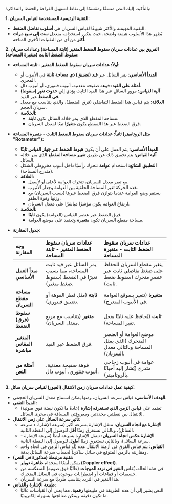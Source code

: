 بالتأكيد، إليك النص منسقًا ومقسمًا إلى نقاط لتسهيل القراءة والحفظ والمذاكرة:

**1. التقنية الرئيسية المستخدمة لقياس السريان:**

*   التقنية المهيمنة والأكثر شيوعًا لقياس السريان هي **أسلوب تفاضل الضغط**.
*   يُظهر هذا الأسلوب هيمنة واضحة، حيث يتكرر استخدامه بمعدل **ست إلى سبع مرات أكثر** من أي من التقنيات الأخرى المتاحة.

**2. الفروق بين عدادات سريان سقوط الضغط المتغير (ثابتة المساحة) وعدادات سريان سقوط الضغط الثابت (متغيرة المساحة):**

*   **أولاً: عدادات سريان سقوط الضغط المتغير - ثابتة المساحة:**
    *   **المبدأ الأساسي:** يمر السائل عبر **قيد (تضييق) ذي مساحة ثابتة** في الأنبوب أو المجرى.
    *   **أمثلة على القيد:** فوهة صفيحة معدنية، أنبوب فنتوري، أو أنبوب دال.
    *   **آلية القياس:** مرور السائل عبر هذا القيد الثابت يؤدي إلى **حدوث تغير (سقوط) في الضغط** عبر القيد.
    *   **العلاقة:** يتم قياس هذا الضغط التفاضلي (فرق الضغط)، والذي يتناسب مع معدل سريان الحجم.
    *   **الخلاصة:**
        *   مساحة المقطع الذي يمر خلاله السائل تكون **ثابتة**.
        *   فرق الضغط عبر هذا المقطع يكون **متغيرًا** تبعًا لمعدل السريان.

*   **ثانياً: عدادات سريان سقوط الضغط الثابت - متغيرة المساحة (مثل الروتاميتر "Rotameter"):**
    *   **المبدأ الأساسي:** يتم العمل على أن يكون **هبوط الضغط عبر جهاز القياس ثابتًا**.
    *   **آلية القياس:** يتم تحقيق ذلك عن طريق **تغيير مساحة المقطع** الذي يمر خلاله السائل.
    *   **التطبيق الشائع:** استخدام **عوامة** تتحرك رأسيًا داخل أنبوب مخروطي الشكل (متدرج المساحة).
    *   **العلاقة:**
        *   مع تغير معدل السريان، تتحرك العوامة لأعلى أو لأسفل.
        *   هذه الحركة تغير المساحة الحلقية بين العوامة وجدار الأنبوب.
        *   يستقر وضع العوامة عندما يتوازن فرق الضغط عبرها (بسبب السريان) مع وزنها وقوة الطفو.
        *   ارتفاع العوامة يكون مؤشرًا مباشرًا على معدل السريان.
    *   **الخلاصة:**
        *   فرق الضغط عبر عنصر القياس (العوامة) يكون **ثابتًا**.
        *   مساحة مقطع السريان تكون **متغيرة** وتعتمد على موضع العوامة.

*   **جدول المقارنة:**

    | وجه المقارنة              | عدادات سريان سقوط الضغط المتغير - ثابتة المساحة                                    | عدادات سريان سقوط الضغط الثابت - متغيرة المساحة                                     |
    | :------------------------ | :---------------------------------------------------------------------------------- | :----------------------------------------------------------------------------------- |
    | **مبدأ العمل الأساسي**    | يمر السائل عبر قيد ثابت المساحة، مما يسبب تغيرًا في الضغط (سقوط ضغط متغير).        | يتغير مقطع السريان للحفاظ على ضغط تفاضلي ثابت عبر عنصر متحرك (سقوط ضغط ثابت).         |
    | **مساحة مقطع السريان**   | **ثابتة** (مثل قطر الفوهة أو تضييق فنتوري).                                          | **متغيرة** (تتغير بـموقع العوامة في الأنبوب المتدرج).                                    |
    | **سقوط (فرق) الضغط**     | **متغير** (يتناسب مع مربع معدل السريان).                                             | **ثابت** (يُحافظ عليه ثابتًا بفعل تغير المساحة).                                      |
    | **المتغير المقاس مباشرة** | فرق الضغط عبر القيد.                                                                | موضع العوامة أو العنصر المتحرك (الذي يمثل المساحة وبالتالي معدل السريان).           |
    | **أمثلة من النص**         | فوهة صفيحة معدنية، أنبوب فنتوري، أنبوب دال.                                         | عوامة في أنبوب زجاجي متدرج (يُشار إليه أحيانًا بالروتاميتر).                           |

**3. كيفية عمل عدادات سريان زمن الانتقال (العبور) لقياس سريان سائل:**

*   **الهدف الأساسي:** قياس سرعة السريان، ومنها يمكن استنتاج معدل السريان الحجمي.
*   **المبدأ التقني:**
    *   تعتمد على **قياس الزمن الذي تستغرقه إشارة** (عادةً ما تكون نبضة فوق صوتية) للانتقال بين نقطتين محددتين ومعروفتي المسافة في مجرى السائل.
*   **تأثير سرعة السائل على زمن الانتقال:**
    *   **الإشارة مع اتجاه السريان:** تنتقل الإشارة بسرعة أكبر (سرعة الإشارة + سرعة السائل)، وبالتالي تستغرق زمنًا **أقل** للوصول إلى النقطة الثانية.
    *   **الإشارة عكس اتجاه السريان:** تنتقل الإشارة بسرعة أبطأ (سرعة الإشارة - سرعة السائل)، وبالتالي تستغرق زمنًا **أطول** للوصول إلى النقطة الثانية.
    *   **القياس:** يتم قياس الفرق في أزمنة الانتقال هذه (أو قياس الزمن في اتجاه واحد ومقارنته بالزمن المتوقع في سائل ساكن) لحساب سرعة السائل بدقة.
*   **تقنية مرتبطة (مذكورة في النص):**
    *   يمكن أيضًا استخدام **ظاهرة دوبلر (Doppler effect)**.
    *   في هذه الحالة، يُقاس **التغير في تردد الموجات** (غالبًا فوق صوتية) المنعكسة من جسيمات أو فقاعات أو اضطرابات موجودة في السائل المتحرك.
    *   هذا التغير في التردد يتناسب طرديًا مع سرعة السريان.
*   **طبيعة الإشارة والقياس:**
    *   النص يشير إلى أن هذه الطريقة في طبيعتها **رقمية**، مما يعني أن القياسات غالبًا ما تكون دقيقة ويمكن معالجتها بسهولة إلكترونيًا.